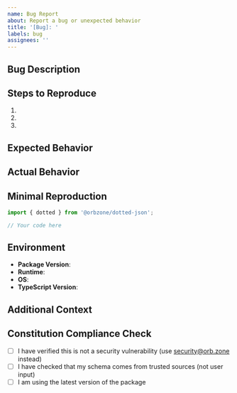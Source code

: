 ```yaml
---
name: Bug Report
about: Report a bug or unexpected behavior
title: '[Bug]: '
labels: bug
assignees: ''
---
```


## Bug Description

<!-- A clear and concise description of the bug -->

## Steps to Reproduce

1.
2.
3.

## Expected Behavior

<!-- What you expected to happen -->

## Actual Behavior

<!-- What actually happened -->

## Minimal Reproduction

<!-- Please provide a minimal code example that reproduces the issue -->

```typescript
import { dotted } from '@orbzone/dotted-json';

// Your code here
```

## Environment

- **Package Version**: <!-- e.g., 0.1.0 -->
- **Runtime**: <!-- e.g., Bun 1.2.18, Node.js 20.x -->
- **OS**: <!-- e.g., macOS 14, Ubuntu 22.04 -->
- **TypeScript Version**: <!-- if applicable -->

## Additional Context

<!-- Any other context, screenshots, or error messages -->

## Constitution Compliance Check

- [ ] I have verified this is not a security vulnerability (use security@orb.zone instead)
- [ ] I have checked that my schema comes from trusted sources (not user input)
- [ ] I am using the latest version of the package
